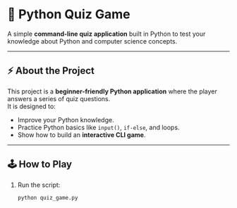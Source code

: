 # 🎯 Python Quiz Game

A simple **command-line quiz application** built in Python to test your knowledge about Python and computer science concepts.  

---

## ⚡ About the Project
This project is a **beginner-friendly Python application** where the player answers a series of quiz questions.  
It is designed to:  
- Improve your Python knowledge.  
- Practice Python basics like `input()`, `if-else`, and loops.  
- Show how to build an **interactive CLI game**.

---

## 🕹️ How to Play
1. Run the script:
   ```bash
   python quiz_game.py
